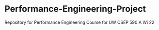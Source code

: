 # Performance-Engineering-Project
Repository for Performance Engineering Course for UW CSEP 590 A Wi 22
